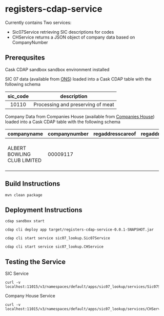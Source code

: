 # registers-cdap-service

Currently contains Two services:
 - Sic07Service retrieving SIC descriptions for codes
 - CHService returns a JSON object of company data based on CompanyNumber 
 

## Prerequsites
Cask CDAP sandbox sandbox environment installed

SIC 07 data (available from [ONS](https://www.ons.gov.uk/methodology/classificationsandstandards/ukstandardindustrialclassificationofeconomicactivities/uksic2007)) loaded into a Cask CDAP table with the following schema

| sic_code      | description   |
| :------------:|:-------------:|
|  10110 | Processing and preserving of meat |

Company Data from Companies House (available from [Companies House](http://download.companieshouse.gov.uk/en_output.html)) loaded into a Cask CDAP table with the following schema

| companyname                 | companynumber | regaddresscareof | regaddresspobox | regaddressaddressline1   | regaddressaddressline2 | regaddressposttown | regaddresscounty | regaddresscountry | regaddresspostcode | companycategory         | companystatus | countryoforigin | dissolutiondate | incorporationdate | accountsaccountrefday | accountsaccountrefmonth | accountsnextduedate | accountslastmadeupdate | accountsaccountcategory | returnsnextduedate | returnslastmadeupdate | mortgagesnummortcharges | mortgagesnummortoutstanding | mortgagesnummortpartsatisfied | mortgagesnummortsatisfied | siccodesictext_1                                                 | siccodesictext_2 | siccodesictext_3 | siccodesictext_4 | limitedpartnershipsnumgenpartners | limitedpartnershipsnumlimpartners | uri                                             | previousname_1condate | previousname_1companyname | previousname_2condate | previousname_2companyname | previousname_3condate | previousname_3companyname | previousname_4condate | previousname_4companyname | previousname_5condate | previousname_5companyname | previousname_6condate | previousname_6companyname | previousname_7condate | previousname_7companyname | previousname_8condate | previousname_8companyname | previousname_9condate | previousname_9companyname | previousname_10condate | previousname_10companyname | confstmtnextduedate | confstmtlastmadeupdate |
|-----------------------------|---------------|------------------|-----------------|--------------------------|------------------------|--------------------|------------------|-------------------|--------------------|-------------------------|---------------|-----------------|-----------------|-------------------|-----------------------|-------------------------|---------------------|------------------------|-------------------------|--------------------|-----------------------|-------------------------|-----------------------------|-------------------------------|---------------------------|------------------------------------------------------------------|------------------|------------------|------------------|-----------------------------------|-----------------------------------|-------------------------------------------------|-----------------------|---------------------------|-----------------------|---------------------------|-----------------------|---------------------------|-----------------------|---------------------------|-----------------------|---------------------------|-----------------------|---------------------------|-----------------------|---------------------------|-----------------------|---------------------------|-----------------------|---------------------------|------------------------|----------------------------|---------------------|------------------------|
| ALBERT BOWLING CLUB LIMITED | 00009117          |                  |                 | 39-41 OLD LANSDOWNE ROAD | WEST DIDSBURY          | MANCHESTER         |                  |                   | M20 2PA            | Private Limited Company | Active        | United Kingdom  |                 | 16/01/1875        | 31                    | 12                      | 29/09/14            | 30/12/12               | TOTAL EXEMPTION FULL    | 19/06/13           | 22/05/12              | 5                       | 0                           | 0                             | 5                         | 68209 - Other letting and operating of own or leased real estate |                  |                  |                  | 0                                 | 0                                 | http://business.data.gov.uk/id/company/00009117 |                       |                           |                       |                           |                       |                           |                       |                           |                       |                           |                       |                           |                       |                           |                       |                           |                       |                           |                        |                            |                     |                        |

## Build Instructions

```
mvn clean package
```

## Deployment Instructions

```
cdap sandbox start

cdap cli deploy app target/registers-cdap-service-0.0.1-SNAPSHOT.jar

cdap cli start service sic07_lookup.Sic07Service

cdap cli start service sic07_lookup.CHService
```

## Testing the Service

SIC Service
```
curl -v localhost:11015/v3/namespaces/default/apps/sic07_lookup/services/Sic07Service/methods/sic07/{code}
```
Company House Service
```
curl -v localhost:11015/v3/namespaces/default/apps/sic07_lookup/services/CHService/methods/CH/{number}
```